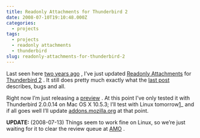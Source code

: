 ```yaml
---
title: Readonly Attachments for Thunderbird 2
date: 2008-07-10T19:10:48.000Z
categories:
  - projects
tags:
  - projects
  - readonly attachments
  - thunderbird
slug: readonly-attachments-for-thunderbird-2
---
```

Last seen here [two years ago][1] , I’ve just updated [Readonly Attachments][2]  for [Thunderbird 2][3] . It still does pretty much exactly what the [last post][1]  describes, bugs and all.

Right now I’m just releasing a [preview][4] . At this point I’ve only tested it with Thunderbird 2.0.0.14 on Mac <span class="caps">OS</span> X 10.5.3; I’ll test with Linux tomorrow[1]_ and if all goes well I’ll update [addons.mozilla.org][5]  at that point.

**<span class="caps">UPDATE</span>:** (2008-07-13) Things seem to work fine on Linux, so we’re just waiting for it to clear the review queue at [<span class="caps">AMO</span>][5] .



 [1]: http://yergler.net/blog/2006/03/12/readonly-attachments/
 [2]: http://yergler.net/ReadonlyAttachments
 [3]: http://www.mozilla.com/en-US/thunderbird/2.0.0.0/releasenotes/
 [4]: http://yergler.net/projects/ro_attach/
 [5]: https://addons.mozilla.org/en-US/firefox/addon/1846?id=1846&application=thunderbird
